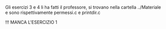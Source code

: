 Gli esercizi 3 e 4 li ha fatti il professore, si trovano nella cartella
../Materiale e sono rispettivamente permessi.c e printdir.c

!!! MANCA L'ESERCIZIO 1
